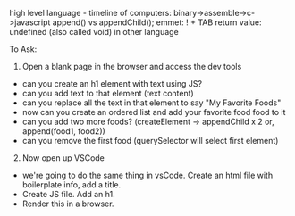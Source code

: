 high level language - 
timeline of computers:
binary->assemble->c->javascript
append() vs appendChild();
emmet: ! + TAB
return value: undefined (also called void) in other language

To Ask:

1. Open a blank page in the browser and access the dev tools
- can you create an h1 element with text using JS?
- can you add text to that element (text content)
- can you replace all the text in that element to say "My Favorite Foods"
- now can you create an ordered list and add your favorite food food to it
- can you add two more foods? (createElement -> appendChild x 2 or, append(food1, food2))
- can you remove the first food (querySelector will select first element)

2. Now open up VSCode
- we're going to do the same thing in vsCode.  Create an html file with boilerplate info, add a title.
- Create JS file.  Add an h1. 
- Render this in a browser.